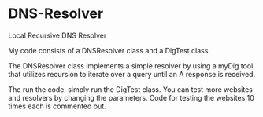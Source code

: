 # DNS-Resolver
Local Recursive DNS Resolver

My code consists of a DNSResolver class and a DigTest class.

The DNSResolver class implements a simple resolver by using a myDig tool that utilizes recursion to iterate over a query until an A response is received. 

The run the code, simply run the DigTest class. You can test more websites and resolvers by changing the parameters.
Code for testing the websites 10 times each is commented out.
